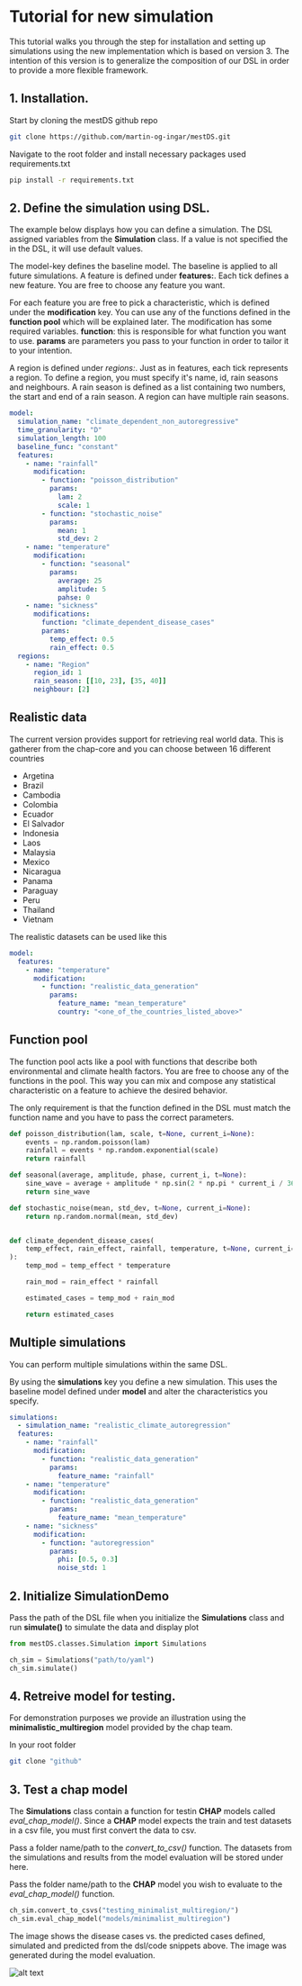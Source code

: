 # Tutorial for new simulation

This tutorial walks you through the step for installation and setting up simulations using the new implementation which is based on version 3. The intention of this version is to generalize the composition of our DSL in order to provide a more flexible framework.

## 1. Installation.

Start by cloning the mestDS github repo

```bash
git clone https://github.com/martin-og-ingar/mestDS.git
```

Navigate to the root folder and install necessary packages used requirements.txt

```bash
pip install -r requirements.txt
```

## 2. Define the simulation using DSL.

The example below displays how you can define a simulation. The DSL assigned variables from the **Simulation** class. If a value is not specified the in the DSL, it will use default values.

The model-key defines the baseline model. The baseline is applied to all future simulations. A feature is defined under **features:**. Each tick defines a new feature. You are free to choose any feature you want.

For each feature you are free to pick a characteristic, which is defined under the **modification** key. You can use any of the functions defined in the **function pool** which will be explained later. The modification has some required variables.
**function**: this is responsible for what function you want to use. **params** are parameters you pass to your function in order to tailor it to your intention.

A region is defined under _regions:_. Just as in features, each tick represents a region. To define a region, you must specify it's name, id, rain seasons and neighbours. A rain season is defined as a list containing two numbers, the start and end of a rain season. A region can have multiple rain seasons.

```yaml
model:
  simulation_name: "climate_dependent_non_autoregressive"
  time_granularity: "D"
  simulation_length: 100
  baseline_func: "constant"
  features:
    - name: "rainfall"
      modification:
        - function: "poisson_distribution"
          params:
            lam: 2
            scale: 1
        - function: "stochastic_noise"
          params:
            mean: 1
            std_dev: 2
    - name: "temperature"
      modification:
        - function: "seasonal"
          params:
            average: 25
            amplitude: 5
            pahse: 0
    - name: "sickness"
      modifications:
        function: "climate_dependent_disease_cases"
        params:
          temp_effect: 0.5
          rain_effect: 0.5
  regions:
    - name: "Region"
      region_id: 1
      rain_season: [[10, 23], [35, 40]]
      neighbour: [2]
```

## Realistic data

The current version provides support for retrieving real world data. This is gatherer from the chap-core and you can choose between 16 different countries

- Argetina
- Brazil
- Cambodia
- Colombia
- Ecuador
- El Salvador
- Indonesia
- Laos
- Malaysia
- Mexico
- Nicaragua
- Panama
- Paraguay
- Peru
- Thailand
- Vietnam

The realistic datasets can be used like this

```yaml
model:
  features:
    - name: "temperature"
      modification:
        - function: "realistic_data_generation"
          params:
            feature_name: "mean_temperature"
            country: "<one_of_the_countries_listed_above>"
```

## Function pool

The function pool acts like a pool with functions that describe both environmental and climate health factors. You are free to choose any of the functions in the pool. This way you can mix and compose any statistical characteristic on a feature to achieve the desired behavior.

The only requirement is that the function defined in the DSL must match the function name and you have to pass the correct parameters.

```Python
def poisson_distribution(lam, scale, t=None, current_i=None):
    events = np.random.poisson(lam)
    rainfall = events * np.random.exponential(scale)
    return rainfall

def seasonal(average, amplitude, phase, current_i, t=None):
    sine_wave = average + amplitude * np.sin(2 * np.pi * current_i / 365 + phase)
    return sine_wave

def stochastic_noise(mean, std_dev, t=None, current_i=None):
    return np.random.normal(mean, std_dev)


def climate_dependent_disease_cases(
    temp_effect, rain_effect, rainfall, temperature, t=None, current_i=None
):
    temp_mod = temp_effect * temperature

    rain_mod = rain_effect * rainfall

    estimated_cases = temp_mod + rain_mod

    return estimated_cases
```

## Multiple simulations

You can perform multiple simulations within the same DSL.

By using the **simulations** key you define a new simulation. This uses the baseline model defined under **model** and alter the characteristics you specify.

```yaml
simulations:
  - simulation_name: "realistic_climate_autoregression"
  features:
    - name: "rainfall"
      modification:
        - function: "realistic_data_generation"
          params:
            feature_name: "rainfall"
    - name: "temperature"
      modification:
        - function: "realistic_data_generation"
          params:
            feature_name: "mean_temperature"
    - name: "sickness"
      modification:
        - function: "autoregression"
          params:
            phi: [0.5, 0.3]
            noise_std: 1

```

## 2. Initialize SimulationDemo

Pass the path of the DSL file when you initialize the **Simulations** class and run **simulate()** to simulate the data and display plot

```python
from mestDS.classes.Simulation import Simulations

ch_sim = Simulations("path/to/yaml")
ch_sim.simulate()

```

## 4. Retreive model for testing.

For demonstration purposes we provide an illustration using the **minimalistic_multiregion** model provided by the chap team.

In your root folder

```bash
git clone "github"
```

## 3. Test a chap model

The **Simulations** class contain a function for testin **CHAP** models called _eval_chap_model()_. Since a **CHAP** model expects the train and test datasets in a csv file, you must first convert the data to csv.

Pass a folder name/path to the _convert_to_csv()_ function. The datasets from the simulations and results from the model evaluation will be stored under here.

Pass the folder name/path to the **CHAP** model you wish to evaluate to the _eval_chap_model()_ function.

```python
ch_sim.convert_to_csvs("testing_minimalist_multiregion/")
ch_sim.eval_chap_model("models/minimalist_multiregion")
```

The image shows the disease cases vs. the predicted cases defined, simulated and predicted from the dsl/code snippets above. The image was generated during the model evaluation.

![alt text](Test.png)

